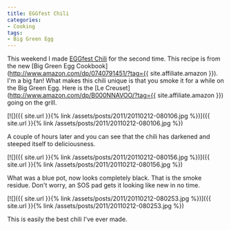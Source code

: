 ```yaml
---
title: EGGfest Chili
categories:
- Cooking
tags:
- Big Green Egg
---
```


This weekend I made [EGGfest Chili](http://site.outdora.com/blog/eggfest-chili-compliments-big-green-egg-871.html) for the second time. This recipe is from the new [Big Green Egg Cookbook](http://www.amazon.com/dp/0740791451/?tag={{ site.affiliate.amazon }}). I'm a big fan!
What makes this chili unique is that you smoke it for a while on the Big Green Egg. Here is the [Le Creuset](http://www.amazon.com/dp/B000NNAVOO/?tag={{ site.affiliate.amazon }}) going on the grill.

[![]({{ site.url }}{% link /assets/posts/2011/20110212-080106.jpg %})]({{ site.url }}{% link /assets/posts/2011/20110212-080106.jpg %})

A couple of hours later and you can see that the chili has darkened and steeped itself to deliciousness.

[![]({{ site.url }}{% link /assets/posts/2011/20110212-080156.jpg %})]({{ site.url }}{% link /assets/posts/2011/20110212-080156.jpg %})

What was a blue pot, now looks completely black. That is the smoke residue. Don't worry, an SOS pad gets it looking like new in no time.

[![]({{ site.url }}{% link /assets/posts/2011/20110212-080253.jpg %})]({{ site.url }}{% link /assets/posts/2011/20110212-080253.jpg %})

This is easily the best chili I've ever made.
